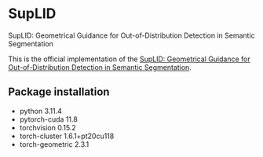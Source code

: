 # SupLID
SupLID: Geometrical Guidance for Out-of-Distribution Detection in Semantic Segmentation

This is the official implementation of the [SupLID: Geometrical Guidance for Out-of-Distribution Detection in Semantic Segmentation]().


## Package installation
* python                    3.11.4
* pytorch-cuda              11.8 
* torchvision               0.15.2
* torch-cluster             1.6.1+pt20cu118
* torch-geometric           2.3.1


